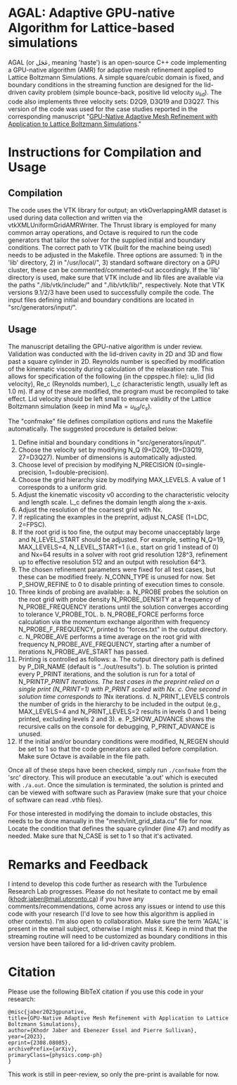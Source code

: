 # AGAL: Adaptive GPU-native Algorithm for Lattice-based simulations
AGAL (or عَجَل, meaning 'haste') is an open-source C++ code implementing a GPU-native algorithm (AMR) for adaptive mesh refinement applied to Lattice Boltzmann Simulations. A simple square/cubic domain is fixed, and boundary conditions in the streaming function are designed for the lid-driven cavity problem (simple bounce-back, positive lid velocity $u_{\text{lid}}$). The code also implements three velocity sets: D2Q9, D3Q19 and D3Q27. This version of the code was used for the case studies reported in the corresponding manuscript "[GPU-Native Adaptive Mesh Refinement with Application to Lattice Boltzmann Simulations](https://arxiv.org/abs/2308.08085)." 

# Instructions for Compilation and Usage

## Compilation

The code uses the VTK library for output; an vtkOverlappingAMR dataset is used during data collection and written via the vtkXMLUniformGridAMRWriter. The Thrust library is employed for many common array operations, and Octave is required to run the code generators that tailor the solver for the supplied initial and boundary conditions. The correct path to VTK (built for the machine being used) needs to be adjusted in the Makefile. Three options are assumed: 1) in the 'lib' directory, 2) in "/usr/local/", 3) standard software directory on a GPU cluster, these can be commented/commented-out accordingly. If the 'lib' directory is used, make sure that VTK include and lib files are available via the paths "./lib/vtk/include/" and "./lib/vtk/lib/", respectively. Note that VTK versions 9.1/2/3 have been used to successfully compile the code. The input files defining initial and boundary conditions are located in "src/generators/input/".

## Usage

The manuscript detailing the GPU-native algorithm is under review. Validation was conducted with the lid-driven cavity in 2D and 3D and flow past a square cylinder in 2D. Reynolds number is specified by modification of the kinematic viscosity during calculation of the relaxation rate. This allows for specification of the following (in the cppspec.h file): u_lid (lid velocity), Re_c (Reynolds number), L_c (characteristic length, usually left as 1.0 m). If any of these are modified, the program must be recompiled to take effect. Lid velocity should be left small to ensure validity of the Lattice Boltzmann simulation (keep in mind $\text{Ma} = u_{\text{lid}} / c_s$).

The "confmake" file defines compilation options and runs the Makefile automatically. The suggested procedure is detailed below:
1. Define initial and boundary conditions in "src/generators/input/".
2. Choose the velocity set by modifying N_Q (9=D2Q9, 19=D3Q19, 27=D3Q27). Number of dimensions is automatically adjusted.
3. Choose level of precision by modifying N_PRECISION (0=single-precision, 1=double-precision).
4. Choose the grid hierarchy size by modifying MAX_LEVELS. A value of 1 corresponds to a uniform grid.
5. Adjust the kinematic viscosity v0 according to the characteristic velocity and length scale. L_c defines the domain length along the x-axis.
6. Adjust the resolution of the coarsest grid with Nx.
7. If replicating the examples in the preprint, adjust N_CASE (1=LDC, 2=FPSC).
8. If the root grid is too fine, the output may become unacceptably large and N_LEVEL_START should be adjusted. For example, setting N_Q=19, MAX_LEVELS=4, N_LEVEL_START=1 (i.e., start on grid 1 instead of 0) and Nx=64 results in a solver with root grid resolution 128^3, refinement up to effective resolution 512 and an output with resolution 64^3.
9. The chosen refinement parameters were fixed for all test cases, but these can be modified freely. N_CONN_TYPE is unused for now. Set P_SHOW_REFINE to 0 to disable printing of execution times to console.
10. Three kinds of probing are available:
    a. N_PROBE probes the solution on the root grid with probe density N_PROBE_DENSITY at a frequency of N_PROBE_FREQUENCY iterations until the solution converges according to tolerance V_PROBE_TOL.
    b. N_PROBE_FORCE performs force calculation via the momentum exchange algorithm with frequency N_PROBE_F_FREQUENCY, printed to "forces.txt" in the output directory.
    c. N_PROBE_AVE performs a time average on the root grid with frequency N_PROBE_AVE_FREQUENCY, starting after a number of iterations N_PROBE_AVE_START has passed.
11. Printing is controlled as follows:
    a. The output directory path is defined by P_DIR_NAME (default is "../out/results").
    b. The solution is printed every P_PRINT iterations, and the solution is run for a total of N_PRINT*P_PRINT iterations. The test cases in the preprint relied on a single print (N_PRINT=1) with P_PRINT scaled with Nx. 
    c. One second in solution time corresponds to 1*Nx iterations.
    d. N_PRINT_LEVELS controls the number of grids in the hierarchy to be included in the output (e.g., MAX_LEVELS=4 and N_PRINT_LEVELS=2 results in levels 0 and 1 being printed, excluding levels 2 and 3).
    e. P_SHOW_ADVANCE shows the recursive calls on the console for debugging, P_PRINT_ADVANCE is unused.
12. If the initial and/or boundary conditions were modified, N_REGEN should be set to 1 so that the code generators are called before compilation. Make sure Octave is available in the file path.

Once all of these steps have been checked, simply run `./confmake` from the 'src' directory. This will produce an executable 'a.out' which is executed with `./a.out`. Once the simulation is terminated, the solution is printed and can be viewed with software such as Paraview (make sure that your choice of software can read .vthb files).

For those interested in modifying the domain to include obstacles, this needs to be done manually in the "mesh/init_grid_data.cu" file for now. Locate the condition that defines the square cylinder (line 47) and modify as needed. Make sure that N_CASE is set to 1 so that it's activated.

# Remarks and Feedback

I intend to develop this code further as research with the Turbulence Research Lab progresses. Please do not hesitate to contact me by email (khodr.jaber@mail.utoronto.ca) if you have any comments/recommendations, come across any issues or intend to use this code with your research (I'd love to see how this algorithm is applied in other contexts). I'm also open to collaboration. Make sure the term 'AGAL' is present in the email subject, otherwise I might miss it. Keep in mind that the streaming routine will need to be customized as boundary conditions in this version have been tailored for a lid-driven cavity problem. 

# Citation

Please use the following BibTeX citation if you use this code in your research:

    @misc{jaber2023gpunative,
    title={GPU-Native Adaptive Mesh Refinement with Application to Lattice Boltzmann Simulations}, 
    author={Khodr Jaber and Ebenezer Essel and Pierre Sullivan},
    year={2023},
    eprint={2308.08085},
    archivePrefix={arXiv},
    primaryClass={physics.comp-ph}
    }

This work is still in peer-review, so only the pre-print is available for now.
